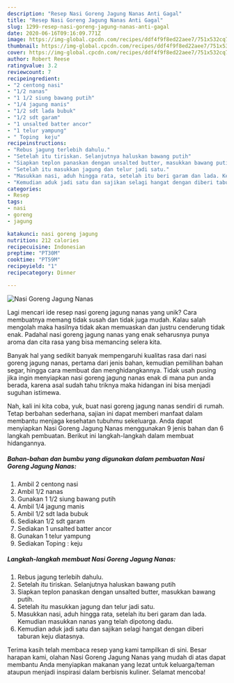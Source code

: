 ```yaml
---
description: "Resep Nasi Goreng Jagung Nanas Anti Gagal"
title: "Resep Nasi Goreng Jagung Nanas Anti Gagal"
slug: 1299-resep-nasi-goreng-jagung-nanas-anti-gagal
date: 2020-06-16T09:16:09.771Z
image: https://img-global.cpcdn.com/recipes/ddf4f9f8ed22aee7/751x532cq70/nasi-goreng-jagung-nanas-foto-resep-utama.jpg
thumbnail: https://img-global.cpcdn.com/recipes/ddf4f9f8ed22aee7/751x532cq70/nasi-goreng-jagung-nanas-foto-resep-utama.jpg
cover: https://img-global.cpcdn.com/recipes/ddf4f9f8ed22aee7/751x532cq70/nasi-goreng-jagung-nanas-foto-resep-utama.jpg
author: Robert Reese
ratingvalue: 3.2
reviewcount: 7
recipeingredient:
- "2 centong nasi"
- "1/2 nanas"
- "1 1/2 siung bawang putih"
- "1/4 jagung manis"
- "1/2 sdt lada bubuk"
- "1/2 sdt garam"
- "1 unsalted batter ancor"
- "1 telur yampung"
- " Toping  keju"
recipeinstructions:
- "Rebus jagung terlebih dahulu."
- "Setelah itu tiriskan. Selanjutnya haluskan bawang putih"
- "Siapkan teplon panaskan dengan unsalted butter, masukkan bawang putih."
- "Setelah itu masukkan jagung dan telur jadi satu."
- "Masukkan nasi, aduh hingga rata, setelah itu beri garam dan lada. Kemudian masukkan nanas yang telah dipotong dadu."
- "Kemudian aduk jadi satu dan sajikan selagi hangat dengan diberi taburan keju diatasnya."
categories:
- Resep
tags:
- nasi
- goreng
- jagung

katakunci: nasi goreng jagung 
nutrition: 212 calories
recipecuisine: Indonesian
preptime: "PT30M"
cooktime: "PT59M"
recipeyield: "1"
recipecategory: Dinner

---
```



![Nasi Goreng Jagung Nanas](https://img-global.cpcdn.com/recipes/ddf4f9f8ed22aee7/751x532cq70/nasi-goreng-jagung-nanas-foto-resep-utama.jpg)

Lagi mencari ide resep nasi goreng jagung nanas yang unik? Cara membuatnya memang tidak susah dan tidak juga mudah. Kalau salah mengolah maka hasilnya tidak akan memuaskan dan justru cenderung tidak enak. Padahal nasi goreng jagung nanas yang enak seharusnya punya aroma dan cita rasa yang bisa memancing selera kita.

Banyak hal yang sedikit banyak mempengaruhi kualitas rasa dari nasi goreng jagung nanas, pertama dari jenis bahan, kemudian pemilihan bahan segar, hingga cara membuat dan menghidangkannya. Tidak usah pusing jika ingin menyiapkan nasi goreng jagung nanas enak di mana pun anda berada, karena asal sudah tahu triknya maka hidangan ini bisa menjadi suguhan istimewa.




Nah, kali ini kita coba, yuk, buat nasi goreng jagung nanas sendiri di rumah. Tetap berbahan sederhana, sajian ini dapat memberi manfaat dalam membantu menjaga kesehatan tubuhmu sekeluarga. Anda dapat menyiapkan Nasi Goreng Jagung Nanas menggunakan 9 jenis bahan dan 6 langkah pembuatan. Berikut ini langkah-langkah dalam membuat hidangannya.

<!--inarticleads1-->

##### Bahan-bahan dan bumbu yang digunakan dalam pembuatan Nasi Goreng Jagung Nanas:

1. Ambil 2 centong nasi
1. Ambil 1/2 nanas
1. Gunakan 1 1/2 siung bawang putih
1. Ambil 1/4 jagung manis
1. Ambil 1/2 sdt lada bubuk
1. Sediakan 1/2 sdt garam
1. Sediakan 1 unsalted batter ancor
1. Gunakan 1 telur yampung
1. Sediakan  Toping : keju




<!--inarticleads2-->

##### Langkah-langkah membuat Nasi Goreng Jagung Nanas:

1. Rebus jagung terlebih dahulu.
1. Setelah itu tiriskan. Selanjutnya haluskan bawang putih
1. Siapkan teplon panaskan dengan unsalted butter, masukkan bawang putih.
1. Setelah itu masukkan jagung dan telur jadi satu.
1. Masukkan nasi, aduh hingga rata, setelah itu beri garam dan lada. Kemudian masukkan nanas yang telah dipotong dadu.
1. Kemudian aduk jadi satu dan sajikan selagi hangat dengan diberi taburan keju diatasnya.




Terima kasih telah membaca resep yang kami tampilkan di sini. Besar harapan kami, olahan Nasi Goreng Jagung Nanas yang mudah di atas dapat membantu Anda menyiapkan makanan yang lezat untuk keluarga/teman ataupun menjadi inspirasi dalam berbisnis kuliner. Selamat mencoba!
